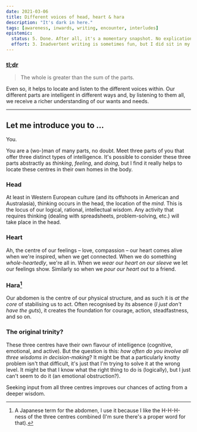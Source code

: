 ```yaml
---
date: 2021-03-06
title: Different voices of head, heart & hara
description: "It's dark in here."
tags: [awareness, inwards, writing, encounter, interludes]
epistemic:
  status: 5. Done. After all, it's a momentary snapshot. No explication required.
  effort: 3. Inadvertent writing is sometimes fun, but I did sit in my room. Alone. For quite some time.
---
```


### <abbr title="Too long; didn't read">tl;dr</abbr>

> The whole is greater than the sum of the parts.

Even so, it helps to locate and listen to the different voices within. Our different parts are intelligent in different ways and, by listening to them all, we receive a richer understanding of our wants and needs.

---



## Let me introduce you to ...

You. 

You are a (wo-)man of many parts, no doubt. Meet three parts of you that offer three distinct types of intelligence. It's possible to consider these three parts abstractly as _thinking_, _feeling_, and _doing_, but I find it really helps to locate these centres in their own homes in the body.



### Head

At least in Western European culture (and its offshoots in American and Australasia), thinking occurs in the head, the location of the _mind_. This is the locus of our logical, rational, intellectual wisdom. Any activity that requires thinking (dealing with spreadsheets, problem-solving, etc.) will take place in the head.



### Heart

Ah, the centre of our feelings – love, compassion – our heart comes alive when we're inspired, when we get connected. When we do something _whole-heartedly_, we're all in. When we _wear our heart on our sleeve_ we let our feelings show. Similarly so when we _pour our heart out_ to a friend.



### Hara[^fn-hara]

[^fn-hara]: A Japanese term for the abdomen, I use it because I like the H-H-H-ness of the three centres combined (I'm sure there's a proper word for that).

Our abdomen is the centre of our physical structure, and as such it is _at the core_ of stabilising us to act. Often recognised by its absence (_I  just don't have the guts_), it creates the foundation for courage, action, steadfastness, and so on.



### The original trinity?

These three centres have their own flavour of intelligence (cognitive, emotional, and active). But the question is this: _how often do you involve all three wisdoms in decision-making_? It might be that a particularly knotty problem isn't that difficult, it's just that I'm trying to solve it at the wrong level. It might be that I know what the right thing to do is (logically), but I just can't seem to do it (an emotional obstruction?).

<!--

We had a serious water leak a while ago, so we now have plumbing, electricity, and re-decorating to deal with. Three specialities. We might be very lucky finding a multi-talented handyperson, but the likelihood is we will need contributions from three domain-specific experts. 



Why is our _whole_ being any different? 

-->

Seeking input from all three centres improves our chances of acting from a deeper wisdom.







